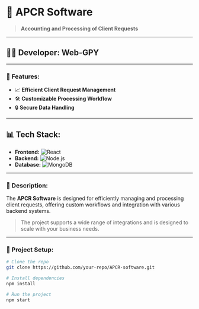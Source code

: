 # 🚀 APCR Software

> **Accounting and Processing of Client Requests**

---

## 👨‍💻 Developer: **Web-GPY**

---

### 🔧 Features:
- 📈 **Efficient Client Request Management**
- 🛠️ **Customizable Processing Workflow**
- 🔒 **Secure Data Handling**

---

## 📊 Tech Stack:
- **Frontend:** ![React](https://img.shields.io/badge/React-61DAFB?logo=react&logoColor=white&style=for-the-badge)
- **Backend:** ![Node.js](https://img.shields.io/badge/Node.js-339933?logo=node.js&logoColor=white&style=for-the-badge)
- **Database:** ![MongoDB](https://img.shields.io/badge/MongoDB-4EA94B?logo=mongodb&logoColor=white&style=for-the-badge)

---

### 📝 Description:
The **APCR Software** is designed for efficiently managing and processing client requests, offering custom workflows and integration with various backend systems.

> The project supports a wide range of integrations and is designed to scale with your business needs.

---

### 📂 Project Setup:

```bash
# Clone the repo
git clone https://github.com/your-repo/APCR-software.git

# Install dependencies
npm install

# Run the project
npm start
